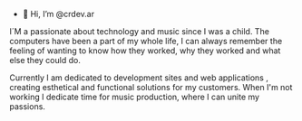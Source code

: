 
- 👋 Hi, I’m @crdev.ar

I´M a passionate about technology and music since I was a child. The computers have been a part of my whole life, I can always remember the feeling of wanting to know how they worked, why they worked and what else they could do.

Currently I am dedicated to development sites and web applications , creating esthetical and functional solutions for my customers. When I'm not working I dedicate time for music production, where I can unite my passions.

<!---
crdev-ar/crdev-ar is a ✨ special ✨ repository because its `README.md` (this file) appears on your GitHub profile.
You can click the Preview link to take a look at your changes.
--->
